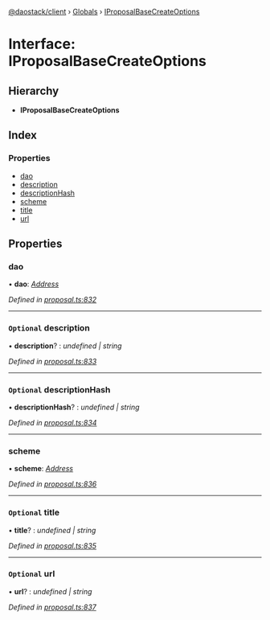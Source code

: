 [@daostack/client](../README.md) › [Globals](../globals.md) › [IProposalBaseCreateOptions](iproposalbasecreateoptions.md)

# Interface: IProposalBaseCreateOptions

## Hierarchy

* **IProposalBaseCreateOptions**

## Index

### Properties

* [dao](iproposalbasecreateoptions.md#dao)
* [description](iproposalbasecreateoptions.md#optional-description)
* [descriptionHash](iproposalbasecreateoptions.md#optional-descriptionhash)
* [scheme](iproposalbasecreateoptions.md#scheme)
* [title](iproposalbasecreateoptions.md#optional-title)
* [url](iproposalbasecreateoptions.md#optional-url)

## Properties

###  dao

• **dao**: *[Address](../globals.md#address)*

*Defined in [proposal.ts:832](https://github.com/daostack/client/blob/c62f433/src/proposal.ts#L832)*

___

### `Optional` description

• **description**? : *undefined | string*

*Defined in [proposal.ts:833](https://github.com/daostack/client/blob/c62f433/src/proposal.ts#L833)*

___

### `Optional` descriptionHash

• **descriptionHash**? : *undefined | string*

*Defined in [proposal.ts:834](https://github.com/daostack/client/blob/c62f433/src/proposal.ts#L834)*

___

###  scheme

• **scheme**: *[Address](../globals.md#address)*

*Defined in [proposal.ts:836](https://github.com/daostack/client/blob/c62f433/src/proposal.ts#L836)*

___

### `Optional` title

• **title**? : *undefined | string*

*Defined in [proposal.ts:835](https://github.com/daostack/client/blob/c62f433/src/proposal.ts#L835)*

___

### `Optional` url

• **url**? : *undefined | string*

*Defined in [proposal.ts:837](https://github.com/daostack/client/blob/c62f433/src/proposal.ts#L837)*
